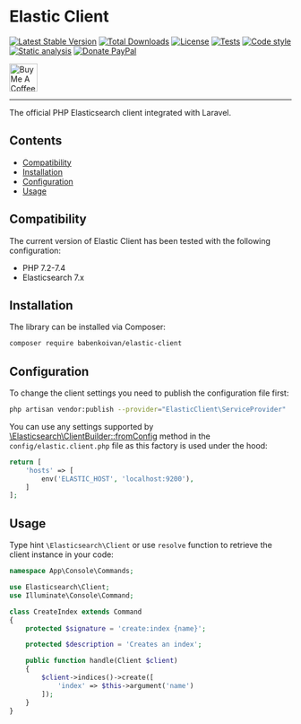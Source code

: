 # Elastic Client

[![Latest Stable Version](https://poser.pugx.org/babenkoivan/elastic-client/v/stable)](https://packagist.org/packages/babenkoivan/elastic-client)
[![Total Downloads](https://poser.pugx.org/babenkoivan/elastic-client/downloads)](https://packagist.org/packages/babenkoivan/elastic-client)
[![License](https://poser.pugx.org/babenkoivan/elastic-client/license)](https://packagist.org/packages/babenkoivan/elastic-client)
[![Tests](https://github.com/babenkoivan/elastic-client/workflows/Tests/badge.svg)](https://github.com/babenkoivan/elastic-client/actions?query=workflow%3ATests)
[![Code style](https://github.com/babenkoivan/elastic-client/workflows/Code%20style/badge.svg)](https://github.com/babenkoivan/elastic-client/actions?query=workflow%3A%22Code+style%22)
[![Static analysis](https://github.com/babenkoivan/elastic-client/workflows/Static%20analysis/badge.svg)](https://github.com/babenkoivan/elastic-client/actions?query=workflow%3A%22Static+analysis%22)
[![Donate PayPal](https://img.shields.io/badge/donate-paypal-blue)](https://paypal.me/babenkoi)

<p>
    <a href="https://www.buymeacoffee.com/ivanbabenko" target="_blank"><img src="https://cdn.buymeacoffee.com/buttons/v2/default-green.png" alt="Buy Me A Coffee" height="50"></a>
</p>

---

The official PHP Elasticsearch client integrated with Laravel.

## Contents

* [Compatibility](#compatibility)
* [Installation](#installation) 
* [Configuration](#configuration)
* [Usage](#usage)

## Compatibility

The current version of Elastic Client has been tested with the following configuration:

* PHP 7.2-7.4
* Elasticsearch 7.x

## Installation

The library can be installed via Composer:

```bash
composer require babenkoivan/elastic-client
```

## Configuration

To change the client settings you need to publish the configuration file first:

```bash
php artisan vendor:publish --provider="ElasticClient\ServiceProvider"
```

You can use any settings supported by [\Elasticsearch\ClientBuilder::fromConfig](https://www.elastic.co/guide/en/elasticsearch/client/php-api/current/configuration.html#_building_the_client_from_a_configuration_hash)
method in the `config/elastic.client.php` file as this factory is used under the hood:

```php
return [
    'hosts' => [
        env('ELASTIC_HOST', 'localhost:9200'),
    ]
];
``` 

## Usage

Type hint `\Elasticsearch\Client` or use `resolve` function to retrieve the client instance in your code:

```php
namespace App\Console\Commands;

use Elasticsearch\Client;
use Illuminate\Console\Command;

class CreateIndex extends Command
{
    protected $signature = 'create:index {name}';

    protected $description = 'Creates an index';

    public function handle(Client $client)
    {
        $client->indices()->create([
            'index' => $this->argument('name')
        ]);
    }
}
```

